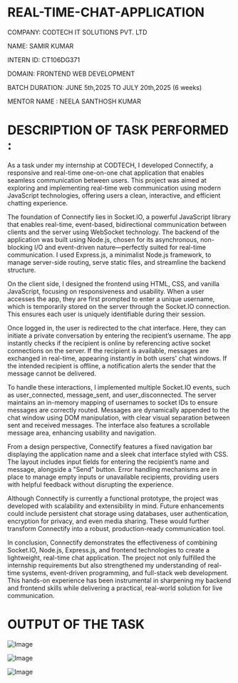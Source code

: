 # REAL-TIME-CHAT-APPLICATION

COMPANY: CODTECH IT SOLUTIONS PVT. LTD

NAME: SAMIR KUMAR

INTERN ID: CT106DG371

DOMAIN: FRONTEND WEB DEVELOPMENT

BATCH DURATION: JUNE 5th,2025 TO JULY 20th,2025  (6 weeks)

MENTOR NAME : NEELA SANTHOSH KUMAR

# DESCRIPTION OF TASK PERFORMED :

As a task under my internship at CODTECH, I developed Connectify, a responsive and real-time one-on-one chat application that enables seamless communication between users. This project was aimed at exploring and implementing real-time web communication using modern JavaScript technologies, offering users a clean, interactive, and efficient chatting experience.

The foundation of Connectify lies in Socket.IO, a powerful JavaScript library that enables real-time, event-based, bidirectional communication between clients and the server using WebSocket technology. The backend of the application was built using Node.js, chosen for its asynchronous, non-blocking I/O and event-driven nature—perfectly suited for real-time communication. I used Express.js, a minimalist Node.js framework, to manage server-side routing, serve static files, and streamline the backend structure.

On the client side, I designed the frontend using HTML, CSS, and vanilla JavaScript, focusing on responsiveness and usability. When a user accesses the app, they are first prompted to enter a unique username, which is temporarily stored on the server through the Socket.IO connection. This ensures each user is uniquely identifiable during their session.

Once logged in, the user is redirected to the chat interface. Here, they can initiate a private conversation by entering the recipient’s username. The app instantly checks if the recipient is online by referencing active socket connections on the server. If the recipient is available, messages are exchanged in real-time, appearing instantly in both users' chat windows. If the intended recipient is offline, a notification alerts the sender that the message cannot be delivered.

To handle these interactions, I implemented multiple Socket.IO events, such as user_connected, message_sent, and user_disconnected. The server maintains an in-memory mapping of usernames to socket IDs to ensure messages are correctly routed. Messages are dynamically appended to the chat window using DOM manipulation, with clear visual separation between sent and received messages. The interface also features a scrollable message area, enhancing usability and navigation.

From a design perspective, Connectify features a fixed navigation bar displaying the application name and a sleek chat interface styled with CSS. The layout includes input fields for entering the recipient’s name and message, alongside a "Send" button. Error handling mechanisms are in place to manage empty inputs or unavailable recipients, providing users with helpful feedback without disrupting the experience.

Although Connectify is currently a functional prototype, the project was developed with scalability and extensibility in mind. Future enhancements could include persistent chat storage using databases, user authentication, encryption for privacy, and even media sharing. These would further transform Connectify into a robust, production-ready communication tool.

In conclusion, Connectify demonstrates the effectiveness of combining Socket.IO, Node.js, Express.js, and frontend technologies to create a lightweight, real-time chat application. The project not only fulfilled the internship requirements but also strengthened my understanding of real-time systems, event-driven programming, and full-stack web development. This hands-on experience has been instrumental in sharpening my backend and frontend skills while delivering a practical, real-world solution for live communication.


# OUTPUT OF THE TASK

![Image](https://github.com/user-attachments/assets/e1e81f3f-3082-46aa-84e9-cf0d8fa29d19)

![Image](https://github.com/user-attachments/assets/87c3746f-01bd-4ca6-b2d0-425ddda324df)

![Image](https://github.com/user-attachments/assets/10ec73fc-db51-438d-9ef7-aaf02759abb0)
